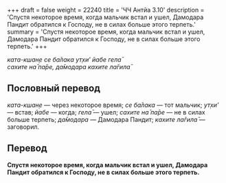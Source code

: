 +++
draft = false
weight = 22240
title = 'ЧЧ Антйа 3.10'
description = 'Спустя некоторое время, когда мальчик встал и ушел, Дамодара Пандит обратился к Господу, не в силах больше этого терпеть.'
summary = 'Спустя некоторое время, когда мальчик встал и ушел, Дамодара Пандит обратился к Господу, не в силах больше этого терпеть.'
+++

_ката-кшан̣е се ба̄лака ут̣хи’ йабе гела̄  
сахите на̄ па̄ре, да̄модара кахите ла̄гила̄_

## Пословный перевод

_ката_\-_кшан̣е_ — через некоторое время; _се_ _ба̄лака_ — тот мальчик; _ут̣хи’_ — встав; _йабе_ — когда; _гела̄_ — ушел; _сахите_ _на̄_ _па̄ре_ — не в силах больше терпеть; _да̄модара_ — Дамодара Пандит; _кахите_ _ла̄гила̄_ — заговорил.

## Перевод

**Спустя некоторое время, когда мальчик встал и ушел, Дамодара Пандит обратился к Господу, не в силах больше этого терпеть.**
